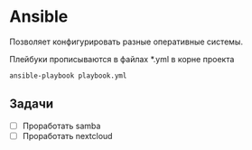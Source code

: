 # Ansible
Позволяет конфигурировать разные оперативные системы.

Плейбуки прописываются в файлах *.yml в корне проекта

```bash
ansible-playbook playbook.yml
```

## Задачи
- [ ] Проработать samba
- [ ] Проработать nextcloud
